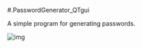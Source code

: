 #.PasswordGenerator_QTgui

A simple program for generating passwords.

![img](https://i.imgur.com/zuwVCAL.png)
